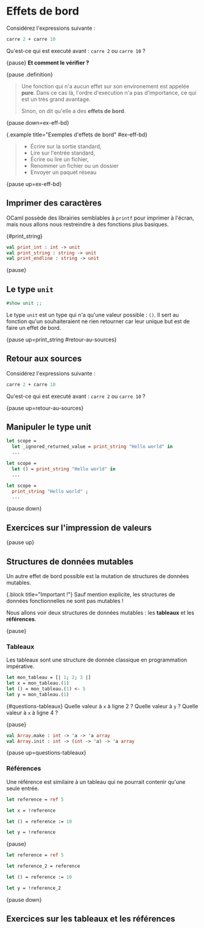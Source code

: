 # Effets de bord

Considérez l'expressions suivante :

```ocaml
carre 2 + carre 10
```

Qu'est-ce qui est executé avant : `carre 2` ou `carre 10` ?

{pause} **Et comment le vérifier ?**

{pause .definition}
>  Une fonction qui n'a aucun effet sur son environement est appelée
> **pure**. Dans ce cas là, l'ordre d'execution n'a pas d'importance, ce qui est
> un très grand avantage.
>
> Sinon, on dit qu'elle a des **effets de bord**.

{pause down=ex-eff-bd}

{.example title="Exemples d'effets de bord" #ex-eff-bd}
> - Écrire sur la sortie standard,
> - Lire sur l'entrée standard,
> - Écrire ou lire un fichier,
> - Renommer un fichier ou un dossier
> - Envoyer un paquet réseau

{pause up=ex-eff-bd}
## Imprimer des caractères

OCaml possède des librairies semblables à `printf` pour imprimer à l'écran, mais
nous allons nous restreindre à des fonctions plus basiques.

{#print_string}
```ocaml
val print_int : int -> unit
val print_string : string -> unit
val print_endline : string -> unit
```

{pause}
## Le type `unit`

```ocaml
#show unit ;;
```

Le type `unit` est un type qui n'a qu'une valeur possible : `()`. Il sert au
fonction qu'un souhaiteraient ne rien retourner car leur unique but est de faire
un effet de bord.

{pause up=print_string #retour-au-sources}
## Retour aux sources

Considérez l'expressions suivante :

```ocaml
carre 2 + carre 10
```

Qu'est-ce qui est executé avant : `carre 2` ou `carre 10` ?

{pause up=retour-au-sources}
## Manipuler le type unit

```ocaml
let scope =
  let _ignored_returned_value = print_string "Hello world" in
  ...
```
```ocaml
let scope =
  let () = print_string "Hello world" in
  ...
```
```ocaml
let scope =
  print_string "Hello world" ;
  ...
```

{pause down}
## Exercices sur l'impression de valeurs

{pause up}
## Structures de données mutables

Un autre effet de bord possible est la mutation de structures de données mutables.

{.block title="Important !"}
Sauf mention explicite, les structures de données fonctionnelles ne sont pas mutables !


Nous allons voir deux structures de données mutables : les **tableaux** et les **références**.

{pause}
### Tableaux

Les tableaux sont une structure de donnée classique en programmation impérative.

```ocaml
let mon_tableau = [| 1; 2; 3 |]
let x = mon_tableau.(1)
let () = mon_tableau.(1) <- 5
let y = mon_tableau.(1)
```

{#questions-tableaux}
Quelle valeur à `x` à ligne 2 ? Quelle valeur à `y` ? Quelle valeur à `x` à ligne 4 ?

{pause}
```ocaml
val Array.make : int -> 'a -> 'a array
val Array.init : int -> (int -> 'a) -> 'a array
```

{pause up=questions-tableaux}
### Références

Une référence est similaire à un tableau qui ne pourrait contenir qu'une seule entrée.

```ocaml
let reference = ref 5

let x = !reference

let () = reference := 10

let y = !reference
```

{pause}
```ocaml
let reference = ref 5

let reference_2 = reference

let () = reference := 10

let y = !reference_2
```

{pause down}
## Exercices sur les tableaux et les références
